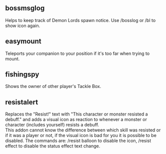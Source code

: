 bossmsglog
--

Helps to keep track of Demon Lords spawn notice. Use /bosslog or /bl to show icon again.

easymount
--

Teleports your companion to your position if it's too far when trying to mount.

fishingspy
--

Shows the owner of other player's Tackle Box.

resistalert
--

Replaces the "Resist!" text with "This character or monster resisted a debuff." and adds a visual icon as reaction to whenever a monster or character (includes yourself) resists a debuff.  
This addon cannot know the difference between which skill was resisted or if it was a player or not, if the visual icon is bad for you it is possible to be disabled. The commands are: /resist balloon to disable the icon, /resist effect to disable the status effect text change.
